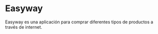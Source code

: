 # Easyway
Easyway es una aplicación para comprar diferentes tipos de productos a través de internet.
